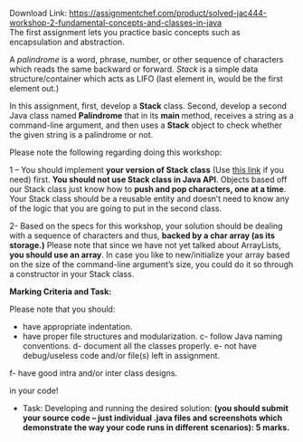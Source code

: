 Download Link: https://assignmentchef.com/product/solved-jac444-workshop-2-fundamental-concepts-and-classes-in-java
<br>
The first assignment lets you practice basic concepts such as encapsulation and abstraction.

A <em>palindrome</em> is a word, phrase, number, or other sequence of characters which reads the same backward or forward. <em>Stack</em> is a simple data structure/container which acts as LIFO (last element in, would be the first element out.)

In this assignment, first, develop a <strong>Stack</strong> class. Second, develop a second Java class named <strong>Palindrome</strong> that in its <strong>main </strong>method, receives a string as a command-line argument, and then uses a <strong>Stack</strong> object to check whether the given string is a palindrome or not.

Please note the following regarding doing this workshop:

1 – You should implement <strong>your version of </strong><strong>Stack class</strong> (Use <a href="https://en.wikipedia.org/wiki/Stack_%28abstract_data_type%29">this link</a> if you need) first. <strong>You should not use </strong><strong>Stack class in Java API</strong>. Objects based off our Stack class just know how to <strong>push and pop characters, one at a time</strong>. Your Stack class should be a reusable entity and doesn’t need to know any of the logic that you are going to put in the second class.

2- Based on the specs for this workshop, your solution should be dealing with a sequence of characters and thus, <strong>backed by a </strong><strong>char array (as its storage.)</strong> Please note that since we have not yet talked about ArrayLists, <strong>you should use an array</strong>. In case you like to new/initialize your array based on the size of the command-line argument’s size, you could do it so through a constructor in your Stack class.

<strong> </strong>

<strong> </strong>

<strong>Marking Criteria and Task: </strong>

Please note that you should:

<ul>

 <li>have appropriate indentation.</li>

 <li>have proper file structures and modularization. c- follow Java naming conventions. d- document all the classes properly. e- not have debug/useless code and/or file(s) left in assignment.</li>

</ul>

f- have good intra and/or inter class designs.

in your code!




<ul>

 <li>Task: Developing and running the desired solution: <strong>(you should submit your source code – just individual .java files and screenshots which demonstrate the way your code runs in different scenarios): 5 marks. </strong></li>

</ul>


